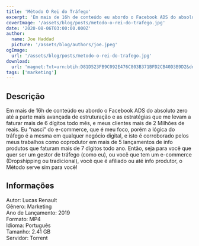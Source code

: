 ```yaml
---
title: 'Método O Rei do Tráfego'
excerpt: 'Em mais de 16h de conteúdo eu abordo o Facebook ADS do absoluto zero até a parte mais avançada de estruturação e as estratégias que me levam a faturar mais de 6 dígitos todo mês, e meus clientes mais de 2 Milhões de reais. Eu “nasci” do e-commerce, que é meu foco, porém a lógica do tráfego'
coverImage: '/assets/blog/posts/metodo-o-rei-do-trafego.jpg'
date: '2020-08-06T03:00:00.000Z'
author:
  name: Joe Haddad
  picture: '/assets/blog/authors/joe.jpeg'
ogImage:
  url: '/assets/blog/posts/metodo-o-rei-do-trafego.jpg'
download:
  url: 'magnet:?xt=urn:btih:D81D523FB9C092E476C803B371BFD2CB40D3B9D2&dn=Metodo%20Rei%20Do%20Trafego&tr=udp%3a%2f%2ftracker.openbittorrent.com%3a1337%2fannounce&tr=udp%3a%2f%2ftracker.opentrackr.org%3a1337%2fannounce'
tags: ['marketing']
---
```

<h2>Descrição</h2>
<p></p><p>Em mais de 16h de conteúdo eu abordo o Facebook ADS do absoluto zero até a parte mais avançada de estruturação e as estratégias que me levam a faturar mais de 6 dígitos todo mês, e meus clientes mais de 2 Milhões de reais. Eu “nasci” do e-commerce, que é meu foco, porém a lógica do tráfego é a mesma em qualquer negócio digital, e isto é corroborado pelos meus trabalhos como coprodutor em mais de 5 lançamentos de info produtos que faturam mais de 7 dígitos todo ano. Então, seja para você que quer ser um gestor de tráfego (como eu), ou você que tem um e-commerce (Dropshipping ou tradicional), você que é afiliado ou até info produtor, o Método serve sim para você!</p><h2>Informações</h2><p>Autor: Lucas Renault<br/>Gênero: Marketing<br/>Ano de Lançamento: 2019<br/>Formato: MP4<br/>Idioma: Português<br/>Tamanho: 2.41 GB<br/>Servidor: Torrent</p>